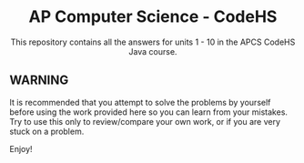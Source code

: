 <h1 align="center">AP Computer Science - CodeHS</h1> <p align="center">This repository contains all the answers for units 1 - 10 in the APCS CodeHS Java course.</p>

## WARNING

It is recommended that you attempt to solve the problems by yourself before using the work provided here so you can learn from your mistakes. Try to use this only to review/compare your own work, or if you are very stuck on a problem.

Enjoy!
